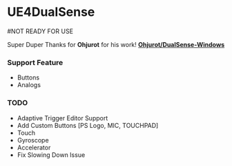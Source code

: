 # UE4DualSense

#NOT READY FOR USE

Super Duper Thanks for **Ohjurot** for his work! [**Ohjurot/DualSense-Windows**](https://github.com/Ohjurot/DualSense-Windows)

### Support Feature

- Buttons
- Analogs

### TODO

- Adaptive Trigger Editor Support
- Add Custom Buttons [PS Logo, MIC, TOUCHPAD]
- Touch
- Gyroscope
- Accelerator
- Fix Slowing Down Issue
